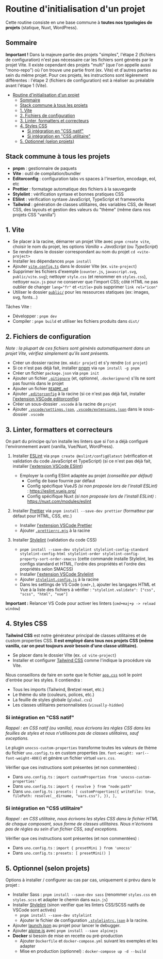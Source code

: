 # Routine d'initialisation d'un projet

Cette routine consiste en une base commune à **toutes nos typologies de projets** (statique, Nuxt, WordPress).

## Sommaire

**Important !** Dans la majeure partie des projets "simples", l'étape 2 (fichiers de configuration) n'est pas nécessaire car les fichiers sont générés par le projet Vite.
Il existe cependant des projets "multi" (que l'on appelle aussi "mono-repo") où l'on trouve une partie front (ex. Vite) et d'autres parties au sein du même projet. Pour ces projets, les instructions sont légèrement différentes : l'étape 2 (fichiers de configuration) est à réaliser au préalable avant l'étape 1 (Vite).

- [Routine d'initialisation d'un projet](#routine-dinitialisation-dun-projet)
  - [Sommaire](#sommaire)
  - [Stack commune à tous les projets](#stack-commune-à-tous-les-projets)
  - [1. Vite](#1-vite)
  - [2. Fichiers de configuration](#2-fichiers-de-configuration)
  - [3. Linter, formatters et correcteurs](#3-linter-formatters-et-correcteurs)
  - [4. Styles CSS](#4-styles-css)
    - [Si intégration en "CSS natif"](#si-intégration-en-css-natif)
    - [Si intégration en "CSS utilitaire"](#si-intégration-en-css-utilitaire)
  - [5. Optionnel (selon projets)](#5-optionnel-selon-projets)

## Stack commune à tous les projets

- **pnpm** : gestionnaire de paquets
- **Vite** : outil de compilation/bundler
- **Editorconfig** : configuration tabs vs spaces à l'insertion, encodage, eol, etc
- **Prettier** : formatage automatique des fichiers à la sauvegarde
- **Stylelint** : vérification syntaxe et bonnes pratiques CSS
- **ESlint** : vérification syntaxe JavaScript, TypeScript et frameworks
- **Tailwind** : génération de classes utilitaires, des variables CSS, de Reset CSS, des layouts et gestion des valeurs du "thème" (même dans nos projets CSS "vanilla")

## 1. Vite

- Se placer à la racine, démarrer un projet Vite avec `pnpm create vite`, choisir le nom du projet, les options *Vanilla* + *JavaScript* (ou *TypeScript*)
- Se rendre dans le dossier correspondant au nom du projet `cd <vite-project>`
- Installer les dépendances `pnpm install`
- Ajouter [`vite.config.ts`](../configs/vite.config.ts) dans le dossier Vite (ex. `vite-project`)
- Supprimer les fichiers d'exemple (`counter.js`, `javascript.svg`, `public/vite.svg`); nettoyer `style.css` (et renommer en `styles.css`), nettoyer `main.js` pour ne conserver que l'import CSS; côté HTML ne pas oublier de changer `lang="fr"` et `<title>` puis supprimer `link rel="icon"`
- Utiliser le dossier [`public/`](https://vitejs.dev/guide/assets.html#the-public-directory) pour les ressources statiques (ex: images, svg, fonts…)

Tâches Vite :

- Développer : `pnpm dev`
- Compiler : `pnpm build` et utiliser les fichiers produits dans `dist/`

## 2. Fichiers de configuration

*Note : la plupart de ces fichiers sont générés automatiquement dans un projet Vite, vérifiez simplement qu'ils sont présents.*

- Créer un dossier racine (ex. `mkdir projet`) et s'y rendre (`cd projet`)
- Si ce n'est pas déjà fait, installer [pnpm](https://pnpm.io/fr/installation) via `npm install -g pnpm`
- Créer un fichier `package.json` via `pnpm init`
- Ajouter un fichier [`.gitignore`](../configs/.gitignore) (et, optionnel, `.dockerignore`) s'ils ne sont pas fournis dans le projet
- Ajouter un fichier [`README.md`](../configs/README.md)
- Ajouter [`.editorconfig`](../configs/.editorconfig) à la racine (si ce n'est pas déjà fait, installer [l'extension VSCode editorconfig](https://marketplace.visualstudio.com/items?itemName=EditorConfig.EditorConfig))
- Créer un sous-dossier `.vscode` à la racine de `projet`
- Ajouter [`.vscode/settings.json`](../configs/.vscode/settings.json), [`.vscode/extensions.json`](../configs/.vscode/extensions.json) dans le sous-dossier `.vscode`

## 3. Linter, formatters et correcteurs

On part du principe qu'on installe les linters que si l'on a déjà configuré l'environnement avant (vanilla, Vue/Nuxt, WordPress).

1. Installer [ESLint](https://eslint.org/docs/latest/user-guide/getting-started) via `pnpm create @eslint/config@latest` (vérification et validation du code JavaScript et TypeScript) (si ce n'est pas déjà fait, installer [l'extension VSCode ESlint](https://marketplace.visualstudio.com/items?itemName=dbaeumer.vscode-eslint))
    - Employer la config ESlint adaptée au projet *(conseillée par défaut)*
      - Config de base fournie par défaut
      - Config spécifique VueJS *(si non proposée lors de l'install ESLint)* : <https://eslint.vuejs.org/>
      - Config spécifique Nuxt *(si non proposée lors de l'install ESLint)* : <https://nuxt.com/modules/eslint>

2. Installer [Prettier](https://prettier.io/docs/en/install.html) via `pnpm install --save-dev prettier` (formatteur par défaut pour HTML, CSS, etc.)
    - Installer [l'extension VSCode Prettier](https://marketplace.visualstudio.com/items?itemName=esbenp.prettier-vscode)
    - Ajouter [`.prettierrc.mjs`](../configs/.prettierrc.mjs) à la racine

3. Installer [Stylelint](https://stylelint.io/user-guide/get-started) (validation du code CSS)
    - `pnpm install --save-dev stylelint stylelint-config-standard stylelint-config-html stylelint-order stylelint-config-property-sort-order-smacss` (cette commande installe Stylelint, les configs standard et HTML, l'ordre des propriétés et l'ordre des propriétés selon SMACSS)
    - Installer [l'extension VSCode Stylelint](https://marketplace.visualstudio.com/items?itemName=stylelint.vscode-stylelint)
    - Ajouter [`stylelint.config.js`](../configs/stylelint.config.js) à la racine
    - Dans les settings de VS Code (`cmd+,`), ajouter les langages HTML et Vue à la liste des fichiers à vérifier : `"stylelint.validate": ["css", "scss", "html", "vue"]`

**Important :** Relancer VS Code pour activer les linters (`cmd+maj+p -> reload window`)

## 4. Styles CSS

**Tailwind CSS** est notre générateur principal de classes utilitaires et de custom properties CSS. **Il est employé dans tous nos projets CSS (même vanilla, car on peut toujours avoir besoin d'une classe utilitaire).**

- Se placer dans le dossier Vite (ex. `cd vite-project`)
- Installer et configurer [Tailwind CSS](https://tailwindcss.com/docs/installation/using-vite) comme l'indique la procédure via Vite.

Nous conseillons de faire en sorte que le fichier [`app.css`](../configs/app.css) soit le point d'entrée pour les styles. Il contiendra :

- Tous les imports (Tailwind, Bretzel reset, etc.)
- Le thème du site (couleurs, polices, etc.)
- La feuille de styles globale (`global.css`)
- Les classes utilitaires personnalisées (`visually-hidden`)

### Si intégration en "CSS natif"

*Rappel : en CSS natif (ou vanilla), nous écrivons les règles CSS dans les feuilles de styles et nous n'utilisons pas de classes utilitaires, sauf exceptions.*

Le plugin `unocss-custom-properties` transforme toutes les valeurs de thème du fichier `uno.config.ts` en custom properties (ex. `font-weight: var(--font-weight-400)`) et génère un fichier virtuel `vars.css`.

Vérifier que ces instructions sont présentes (et non commentées) :

- Dans `uno.config.ts` : `import customProperties from 'unocss-custom-properties'`
- Dans `uno.config.ts` : `import { resolve } from "node:path"`
- Dans `uno.config.ts` : `presets: [ customProperties({ writeFile: true, filePath: resolve(__dirname, "vars.css"), }), ],`

### Si intégration en "CSS utilitaire"

*Rappel : en CSS utilitaire, nous écrivons les styles CSS dans le fichier HTML de chaque composant, sous forme de classes utilitaires. Nous n'écrivons pas de règles au sein d'un fichier CSS, sauf exceptions.*

Vérifier que ces instructions sont présentes (et non commentées) :

- Dans `uno.config.ts` : `import { presetMini } from 'unocss'`
- Dans `uno.config.ts` : `presets: [ presetMini() ]`

## 5. Optionnel (selon projets)

Options à installer / configurer au cas par cas, uniquement si prévu dans le projet :

- Installer Sass : `pnpm install --save-dev sass` (renommer `styles.css` en `styles.scss` et adapter le chemin dans `main.js`)
- Installer [Stylelint](https://stylelint.io/user-guide/get-started) (sinon verifier que les linters CSS/SCSS natifs de VSCode sont activés)
  - `pnpm install --save-dev stylelint`
  - Ajouter le fichier de configuration [`.stylelintrc.json`](../configs/.stylelintrc.json) à la racine.
- Ajouter [launch.json](https://code.visualstudio.com/docs/editor/debugging#_launch-configurations) au projet pour lancer le debugger.
- Ajouter [alpine.js](https://alpinejs.dev/essentials/installation) avec `pnpm install --save alpinejs`
- **Docker** si besoin de mise en recette ou pré-production
  - Ajouter `Dockerfile` et `docker-compose.yml` suivant les exemples et les adapter
  - Mise en production (optionnel) : `docker-compose up -d --build`
